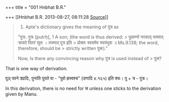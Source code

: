 +++
title = "001 Hnbhat B.R."

+++
[[Hnbhat B.R.	2013-08-27, 08:11:28 [Source](https://groups.google.com/g/samskrita/c/YGJs4RkeUC4)]]



> 
> >   
> 1. Apte's dictionary gives the meaning of पुत्र as  
>   
> "पुत्रः. पुत्रः \[putrḥ\], 1 A son; (the word is thus derived: > पुन्नाम्नो नरकाद् यस्मात् त्रायते पितरं सुतः । तस्मात् पुत्र इति > प्रोक्तः स्वयमेव स्वयंभुवा ॥ Ms.9.138; the word, therefore, should be > strictly written पुत्त्रः)."  
>   
> Now, Is there any convincing reason why पुत्र is used instead of > पुत्त्र?  
>   
> > 

  

  

That is one way of derivation.

  

पूञ् पवने क्र्यादिः, पुनाति पूयते वा - "पुवो ह्रस्वश्च" (उणादि ४.१६५) इति क्त्रः। पु + त्र - पुत्रः।

  

In this derivation, there is no need for त्त्र unless one sticks to the derivation given by Manu.

  



  

